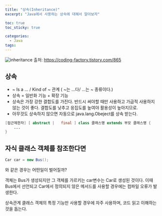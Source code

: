 ```yaml
---
title: "상속(Inheritance)"
excerpt: "Java에서 사용하는 상속에 대해서 알아보자"

toc: true
toc_sticky: true

categories:
  - Java
tags:
---
```

![inheritance](https://onedrive.live.com/embed?resid=C4F97B3B64AE3E7A%216620&authkey=%21AGz0_HoL8qqtea8&width=1174&height=644)
출처: https://coding-factory.tistory.com/865

## 상속

- ~ Is a ... / Kind of ~ 관계 ( ~는 ...다/ ...는 ~ 종류이다.)
- 상속 = 일반화 기능 + 확장 기능
- 상속은 가장 강한 결합도를 가진다. 반드시 써야할 때만 사용하고 가급적 사용하지 않는 것이 좋다. 결합도를 낮추고 응집도를 높여야 활용성이 높아지므로.
- 아무것도 상속하지 않으면 자동으로 java.lang.Obeject를 상속 받는다.

```java
[접근제한자] [ abstract |   final ] class 클래스명 extends 부모 클래스명 {
	...
}
```
 
## 자식 클래스 객체를 참조한다면

```java
Car car = new Bus();
```

와 같은 경우는 어떤일이 벌어질까?

객체는 Bus가 생성되지만 그 객체를 가르키는 car변수는 Car로 생성된 것이다. 이때 Bus에서 선언되고 Car에서 정의되지 않은 메서드를 사용할 경우에는 컴파일 오류가 발생한다.

상속관계 클래스 객체의 특정 기능만 사용할 경우에 자주 사용하며, 코드 읽고 이해하는 것을 돕는다.